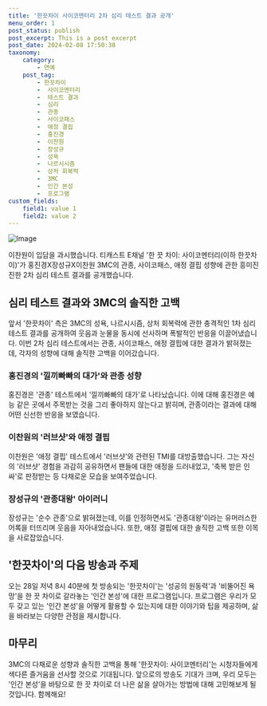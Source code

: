 ```yaml
---
title: '한끗차이 사이코멘터리 2차 심리 테스트 결과 공개'
menu_order: 1
post_status: publish
post_excerpt: This is a post excerpt
post_date: 2024-02-08 17:50:38
taxonomy:
    category:
        - 연예
    post_tag:
        - 한끗차이
        -  사이코멘터리
        -  테스트 결과
        -  심리
        -  관종
        -  사이코패스
        -  애정 결핍
        -  홍진경
        -  이찬원
        -  장성규
        -  성욕
        -  나르시시즘
        -  상처 회복력
        -  3MC
        -  인간 본성
        -  프로그램
custom_fields:
    field1: value 1
    field2: value 2
---
```


![Image](https://mimgnews.pstatic.net/image/408/2024/02/08/0000214333_001_20240208091501351.jpg?type=w540)

이찬원이 입담을 과시했습니다. 티캐스트 E채널 '한 끗 차이: 사이코멘터리(이하 한끗차이)'가 홍진경X장성규X이찬원 3MC의 관종, 사이코패스, 애정 결핍 성향에 관한 흥미진진한 2차 심리 테스트 결과를 공개했습니다.
## 심리 테스트 결과와 3MC의 솔직한 고백
앞서 '한끗차이' 측은 3MC의 성욕, 나르시시즘, 상처 회복력에 관한 충격적인 1차 심리 테스트 결과를 공개하여 웃음과 눈물을 동시에 선사하며 폭발적인 반응을 이끌어냈습니다. 이번 2차 심리 테스트에서는 관종, 사이코패스, 애정 결핍에 대한 결과가 밝혀졌는데, 각자의 성향에 대해 솔직한 고백을 이어갔습니다.
### 홍진경의 '낄끼빠빠의 대가'와 관종 성향
홍진경은 '관종' 테스트에서 '낄끼빠빠의 대가'로 나타났습니다. 이에 대해 홍진경은 예능 같은 곳에서 주목받는 것을 그리 좋아하지 않는다고 밝히며, 관종이라는 결과에 대해 어떤 신선한 반응을 보였습니다.
### 이찬원의 '러브샷'와 애정 결핍
이찬원은 '애정 결핍' 테스트에서 '러브샷'와 관련된 TMI를 대방출했습니다. 그는 자신의 '러브샷' 경험을 과감히 공유하면서 팬들에 대한 애정을 드러내었고, '축복 받은 인싸'로 판정받는 등 다채로운 모습을 보여주었습니다.
### 장성규의 '관종대왕' 아이러니
장성규는 '순수 관종'으로 밝혀졌는데, 이를 인정하면서도 '관종대왕'이라는 유머러스한 어록을 터뜨리며 웃음을 자아내었습니다. 또한, 애정 결핍에 대한 솔직한 고백 또한 이목을 사로잡았습니다.
## '한끗차이'의 다음 방송과 주제
오는 28일 저녁 8시 40분에 첫 방송되는 '한끗차이'는 '성공의 원동력'과 '비뚤어진 욕망'을 한 끗 차이로 갈라놓는 '인간 본성'에 대한 프로그램입니다. 프로그램은 우리가 모두 갖고 있는 '인간 본성'을 어떻게 활용할 수 있는지에 대한 이야기와 팁을 제공하며, 삶을 바라보는 다양한 관점을 제시합니다.
## 마무리
3MC의 다채로운 성향과 솔직한 고백을 통해 '한끗차이: 사이코멘터리'는 시청자들에게 색다른 즐거움을 선사할 것으로 기대됩니다. 앞으로의 방송도 기대가 크며, 우리 모두는 '인간 본성'을 바탕으로 한 끗 차이로 더 나은 삶을 살아가는 방법에 대해 고민해보게 될 것입니다. 함께해요!
